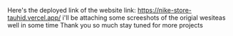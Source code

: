 Here's the deployed link of the website 
link: https://nike-store-tauhid.vercel.app/
i'll be attaching some screeshots of the origial wesiteas well in some time
Thank you so much stay tuned for more projects 
